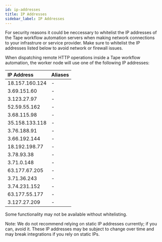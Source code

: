 ```yaml
---
id: ip-addresses
title: IP Addresses
sidebar_label: IP Addresses
---
```


For security reasons it could be neccessary to whitelist the IP addresses of the Tape workflow automation servers when making network connections to your infrastrure or service provider. Make sure to whitelist the IP addresses listed below to avoid network or firewall issues.

When dispatching remote HTTP operations inside a Tape workflow automation, the worker node will use one of the following IP addresses:

| IP Address     | Aliases |
| :------------- | :------ |
| 18.157.160.124 | -       |
| 3.69.151.60    | -       |
| 3.123.27.97    | -       |
| 52.59.55.162   | -       |
| 3.68.115.98    | -       |
| 35.158.133.118 | -       |
| 3.76.188.91    | -       |
| 3.66.192.144   | -       |
| 18.192.198.77  | -       |
| 3.78.93.38     | -       |
| 3.71.0.148     | -       |
| 63.177.67.205  | -       |
| 3.71.36.243    | -       |
| 3.74.231.152   | -       |
| 63.177.55.177  | -       |
| 3.127.27.209   | -       |

Some functionality may not be available without whitelisting.

Note: We do not recommend relying on static IP addresses currently; if you can, avoid it. These IP addresses may be subject to change over time and may break integrations if you rely on static IPs.
